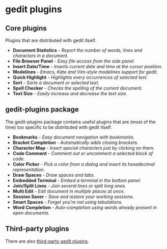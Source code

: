 gedit plugins
=============

Core plugins
------------

Plugins that are distributed with gedit itself.

- **Document Statistics** - *Report the number of words, lines and characters in a document.*
- **File Browser Panel** - *Easy file access from the side panel.*
- **Insert Date/Time** - *Inserts current date and time at the cursor position.*
- **Modelines** - *Emacs, Kate and Vim-style modelines support for gedit.*
- **Quick Highlight** - *Highlights every occurrences of selected text.*
- **Sort** - *Sorts a document or selected text.*
- **Spell Checker** - *Checks the spelling of the current document.*
- **Text Size** - *Easily increase and decrease the text size.*

gedit-plugins package
---------------------

The gedit-plugins package contains useful plugins that are (most
of the time) too specific to be distributed with gedit itself.

- **Bookmarks** - *Easy document navigation with bookmarks.*
- **Bracket Completion** - *Automatically adds closing brackets.*
- **Character Map** - *Insert special characters just by clicking on them.*
- **Code Comment** - *Comment out or uncomment a selected block of code.*
- **Color Picker** - *Pick a color from a dialog and insert its hexadecimal representation.*
- **Draw Spaces** - *Draw spaces and tabs.*
- **Embedded Terminal** - *Embed a terminal in the bottom panel.*
- **Join/Split Lines** - *Join several lines or split long ones.*
- **Multi Edit** - *Edit document in multiple places at once.*
- **Session Saver** - *Save and restore your working sessions.*
- **Smart Spaces** - *Forget you’re not using tabulations.*
- **Word Completion** - *Auto-completion using words already present in open documents.*

Third-party plugins
-------------------

There are also [third-party gedit plugins](third-party-plugins.md).
